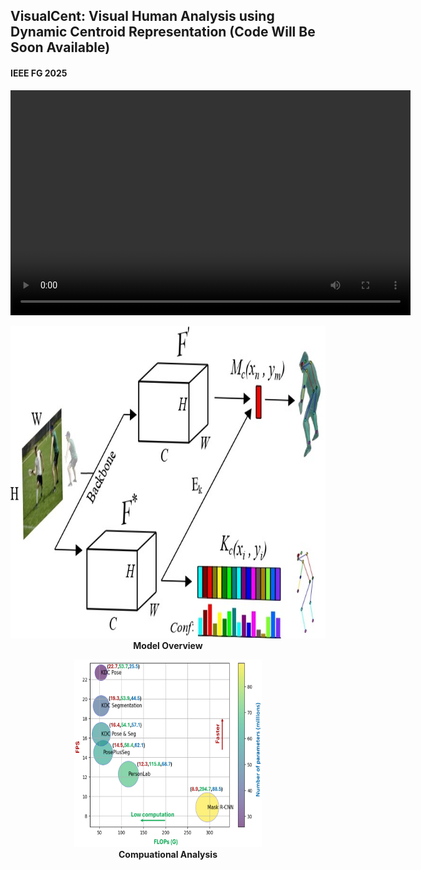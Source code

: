 ## VisualCent: Visual Human Analysis using Dynamic Centroid Representation (Code Will Be Soon Available)

#### IEEE FG 2025 


<video width="640" height="360" controls>
  <source src="https://github.com/niazahamd89/VisualCent/blob/main/Figs/Recording_New.mp4" type="video/mp4">
  Your browser does not support the video tag.
</video>


<p align="center">
  <img src="Figs/Fig2_page-0001.jpg" width="700" height="500">
  <br>
  <span><strong>Model Overview</strong></span>
</p>


<p align="center">
<img src="Figs/computation (1)_page-0001.jpg" width="300" height="300">
<br>
<span><strong>Compuational Analysis</strong></span>
</p>
